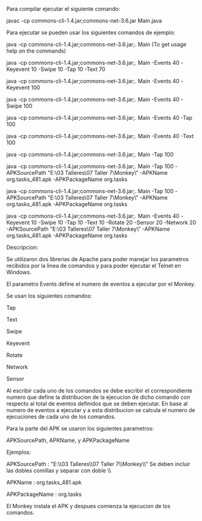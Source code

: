 Para compilar ejecutar el siguiente comando:

javac -cp commons-cli-1.4.jar;commons-net-3.6.jar Main.java

Para ejecutar se pueden usar los siguientes comandos de ejemplo:

java -cp commons-cli-1.4.jar;commons-net-3.6.jar;. Main (To get usage help on the commands)

java -cp commons-cli-1.4.jar;commons-net-3.6.jar;. Main -Events 40 -Keyevent 10 -Swipe 10 -Tap 10 -Text 70

java -cp commons-cli-1.4.jar;commons-net-3.6.jar;. Main -Events 40 -Keyevent 100

java -cp commons-cli-1.4.jar;commons-net-3.6.jar;. Main -Events 40 -Swipe 100

java -cp commons-cli-1.4.jar;commons-net-3.6.jar;. Main -Events 40 -Tap 100

java -cp commons-cli-1.4.jar;commons-net-3.6.jar;. Main -Events 40 -Text 100

java -cp commons-cli-1.4.jar;commons-net-3.6.jar;. Main -Tap 100

java -cp commons-cli-1.4.jar;commons-net-3.6.jar;. Main -Tap 100 -APKSourcePath "E:\\03 Talleres\\07 Taller 7\\Monkey\\" -APKName org.tasks_481.apk -APKPackageName org.tasks

java -cp commons-cli-1.4.jar;commons-net-3.6.jar;. Main -Tap 100 -APKSourcePath "E:\\03 Talleres\\07 Taller 7\\Monkey\\" -APKName org.tasks_481.apk -APKPackageName org.tasks

java -cp commons-cli-1.4.jar;commons-net-3.6.jar;. Main -Events 40 -Keyevent 10 -Swipe 10 -Tap 10 -Text 10 -Rotate 20 -Sensor 20 -Network 20 -APKSourcePath "E:\\03 Talleres\\07 Taller 7\\Monkey\\" -APKName org.tasks_481.apk -APKPackageName org.tasks

Descripcion:

Se utilizaron dos librerias de Apache para poder manejar los parametros recibidos por la linea de comandos y para poder ejecutar el Telnet en Windows.

El parametro Events define el numero de eventos a ejecutar por el Monkey.

Se usan los siguientes comandos:

Tap

Text

Swipe

Keyevent

Rotate

Network

Sensor


Al escribir cada uno de los comandos se debe escribir el correspondiente numero que define la distribucion de la ejecucion de dicho comando con respecto al total de eventos definidos que se deben ejecutar. En base al numero de eventos a ejecutar y a esta distribucion se calcula el numero de ejecuciones de cada uno de los comandos.

Para la parte del APK se usaron los siguientes parametros:

APKSourcePath, APKName, y APKPackageName

Ejemplos:

APKSourcePath    : "E:\\\\03 Talleres\\\\07 Taller 7\\\\Monkey\\\\"  Se deben incluir las dobles comillas y separar con doble \\\\

APKName          : org.tasks_481.apk

APKPackageName   : org.tasks

El Monkey instala el APK y despues comienza la ejecucion de los comandos.

